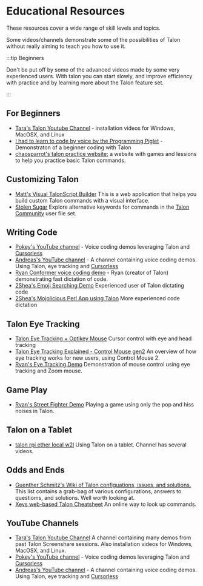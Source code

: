 # Educational Resources

These resources cover a wide range of skill levels and topics.

Some videos/channels demonstrate some of the possibilities of Talon without really aiming to teach you how to use it.

:::tip Beginners

Don't be put off by some of the advanced videos made by some very experienced users.
With talon you can start slowly, and improve efficiency with practice and by learning more about the Talon feature set.

:::

## For Beginners

- [Tara's Talon Youtube Channel](http://www.youtube.com/tararoys) - installation videos for Windows, MacOSX, and Linux
- [I had to learn to code by voice by the Programming Piglet](https://www.youtube.com/watch?v=FOJ6OvPf_nM)  - Demonstraton of a beginner coding with Talon
- [chaosparrot's talon practice website:](https://chaosparrot.github.io/talon_practice) a website with games and lessions to help you practice basic Talon commands.

## Customizing Talon

- [Matt's Visual TalonScript Builder](https://visual-talonscript.pages.dev) This is a web application that helps you build custom Talon commands with a visual interface.
- [Stolen Sugar](https://www.stolensugar.com/) Explore alternative keywords for commands in the [Talon Community](https://github.com/talonhub/community) user file set.


## Writing Code

- [Pokey's YouTube channel](https://www.youtube.com/@PokeyRuleJams/) - Voice coding demos leveraging Talon and [Cursorless](https://www.cursorless.org/)
- [Andreas's YouTube channel](https://www.youtube.com/@andreas_arvidsson) - A channel containing voice coding demos. Using Talon, eye tracking and [Cursorless](https://www.cursorless.org/)
- [Ryan Conformer voice coding demo](https://twitter.com/lunixbochs/status/1378159234861264896) - Ryan (creator of Talon) demonstrating fast dictation of code.
- [2Shea's Emoji Searching Demo](https://youtu.be/RA0idiJkZOg) Experienced user of Talon dictating code
- [2Shea's Mojolicious Perl App using Talon](https://youtu.be/X6rsA0Svh2M) More experienced code dictation

## Talon Eye Tracking

- [Talon Eye Tracking + Optikey Mouse](https://www.youtube.com/watch?v=PQkJE-rtn-g&feature=youtu.be) Cursor control with eye and head tracking
- [Talon Eye Tracking Explained - Control Mouse gen2](https://www.youtube.com/watch?v=_jfeHqUb3_0) An overview of how eye tracking works for new users, using Control Mouse 2.
- [Ryan's Eye Tracking Demo](https://youtu.be/VMNsU7rrjRI) Demonstration of mouse control using eye tracking and Zoom mouse.

## Game Play

- [Ryan's Street Fighter Demo](https://youtu.be/pf-jkbIPovs) Playing a game using only the pop and hiss noises in Talon.

## Talon on a Tablet

- [talon rpi ether local w2l](https://youtu.be/PK6G1foW2Ao) Using Talon on a tablet. Channel has several videos.

## Odds and Ends

- [Guenther Schmitz's Wiki of Talon configuations, issues, and solutions.](https://wiki.gpunktschmitz.com/index.php/Talon) This list contains a grab-bag of various configurations, answers to questioms, and solutions. Well worth looking at.
- [Xevs web-based Talon Cheatsheet](https://talon-knausj-cheatsheet.netlify.app/) An online way to look up commands.

## YouTube Channels

- [Tara's Talon Youtube Channel](http://www.youtube.com/tararoys) A channel containing many demos from past Talon Screenshare sessions. Also installation videos for Windows, MacOSX, and Linux.
- [Pokey's YouTube channel](https://www.youtube.com/@PokeyRuleJams/) - Voice coding demos leveraging Talon and [Cursorless](https://www.cursorless.org/)
- [Andreas's YouTube channel](https://www.youtube.com/@andreas_arvidsson) - A channel containing voice coding demos. Using Talon, eye tracking and [Cursorless](https://www.cursorless.org/)

